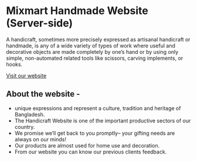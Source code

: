 

# Mixmart Handmade Website (Server-side)

A handicraft, sometimes more precisely expressed as artisanal handicraft or handmade, is any of a wide variety of types of work where useful and decorative objects are made completely by one’s hand or by using only simple, non-automated related tools like scissors, carving implements, or hooks.

[Visit our website](https://mixmart-handmade-niti.netlify.app/)

## About the website -

- unique expressions and represent a culture, tradition and heritage of Bangladesh.
- The Handicraft Website is one of the important productive sectors of our country.
- We promise we’ll get back to you promptly– your gifting needs are always on our minds!
- Our products are almost used for home use and decoration.
- From our website you can know our previous clients feedback.

